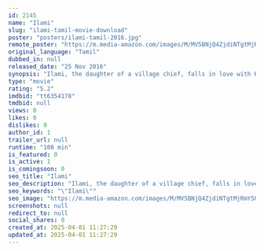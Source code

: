 ```yaml
---
id: 2145
name: "Ilami"
slug: "ilami-tamil-movie-download"
poster: "posters/ilami-tamil-2016.jpg"
remote_poster: "https://m.media-amazon.com/images/M/MV5BNjQ4ZjdiNTgtMjRmYS00YTNhLTk0MTQtYmM1ZjJmZTUzZmM4XkEyXkFqcGdeQXVyMjM5NDY4NzU@._V1_SX300.jpg"
original_language: "Tamil"
dubbed_in: null
released_date: "25 Nov 2016"
synopsis: "Ilami, the daughter of a village chief, falls in love with Karuppu, a young man from a neighbouring village. However, the young couple faces tough times as the two villages share a bitter history."
type: "movie"
rating: "5.2"
imdbid: "tt6354178"
tmdbid: null
views: 0
likes: 0
dislikes: 0
author_id: 1
trailer_url: null
runtime: "108 min"
is_featured: 0
is_active: 1
is_comingsoon: 0
seo_title: "Ilami"
seo_description: "Ilami, the daughter of a village chief, falls in love with Karuppu, a young man from a neighbouring village. However, the young couple faces tough times as the two villages share a bitter history."
seo_keywords: "\"Ilami\""
seo_image: "https://m.media-amazon.com/images/M/MV5BNjQ4ZjdiNTgtMjRmYS00YTNhLTk0MTQtYmM1ZjJmZTUzZmM4XkEyXkFqcGdeQXVyMjM5NDY4NzU@._V1_SX300.jpg"
screenshots: null
redirect_to: null
social_shares: 0
created_at: 2025-04-01 11:27:29
updated_at: 2025-04-01 11:27:29
---
```


